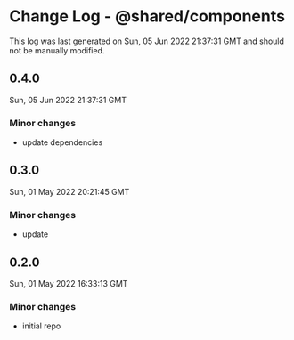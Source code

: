 # Change Log - @shared/components

This log was last generated on Sun, 05 Jun 2022 21:37:31 GMT and should not be manually modified.

## 0.4.0
Sun, 05 Jun 2022 21:37:31 GMT

### Minor changes

- update dependencies

## 0.3.0
Sun, 01 May 2022 20:21:45 GMT

### Minor changes

- update

## 0.2.0
Sun, 01 May 2022 16:33:13 GMT

### Minor changes

- initial repo

